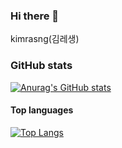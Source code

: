### Hi there 👋
kimrasng(김레생)

### GitHub stats

[![Anurag's GitHub stats](https://github-readme-stats.vercel.app/api?username=kimrasng)](https://github.com/anuraghazra/github-readme-stats)


#### Top languages

[![Top Langs](https://github-readme-stats.vercel.app/api/top-langs/?username=kimrasng&layout=compact)](https://github.com/kimrasng)
